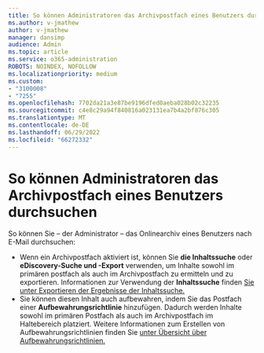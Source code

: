 ```yaml
---
title: So können Administratoren das Archivpostfach eines Benutzers durchsuchen
ms.author: v-jmathew
author: v-jmathew
manager: dansimp
audience: Admin
ms.topic: article
ms.service: o365-administration
ROBOTS: NOINDEX, NOFOLLOW
ms.localizationpriority: medium
ms.custom:
- "3100008"
- "7255"
ms.openlocfilehash: 7702da21a3e87be9196dfed0aeba028b02c32235
ms.sourcegitcommit: c4e8c29a94f840816a023131ea7b4a2bf876c305
ms.translationtype: MT
ms.contentlocale: de-DE
ms.lasthandoff: 06/29/2022
ms.locfileid: "66272332"
---
```

# <a name="how-admins-can-search-a-users-archive-mailbox"></a>So können Administratoren das Archivpostfach eines Benutzers durchsuchen

So können Sie – der Administrator – das Onlinearchiv eines Benutzers nach E-Mail durchsuchen:

* Wenn ein Archivpostfach aktiviert ist, können Sie **die Inhaltssuche** oder **eDiscovery-Suche und -Export** verwenden, um Inhalte sowohl im primären postfach als auch im Archivpostfach zu ermitteln und zu exportieren. Informationen zur Verwendung der **Inhaltssuche** finden [Sie unter Exportieren der Ergebnisse der Inhaltssuche.](https://docs.microsoft.com/office365/securitycompliance/export-search-results)
* Sie können diesen Inhalt auch aufbewahren, indem Sie das Postfach einer **Aufbewahrungsrichtlinie** hinzufügen. Dadurch werden Inhalte sowohl im primären Postfach als auch im Archivpostfach im Haltebereich platziert. Weitere Informationen zum Erstellen von Aufbewahrungsrichtlinien finden Sie [unter Übersicht über Aufbewahrungsrichtlinien.](https://docs.microsoft.com/office365/securitycompliance/retention-policies)
